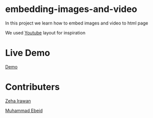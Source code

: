 # embedding-images-and-video

In this project we learn how to embed images and video to html page

We used [Youtube](hhttps://www.youtube.com) layout for inspiration
# Live Demo

[Demo](https://jangkarbumi.github.io/embedding-images-and-video/)

# Contributers

[Zeha Irawan](https://github.com/JangkarBumi)

[Muhammad Ebeid](https://github.com/mosaaleb)
